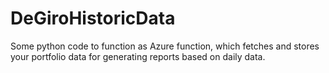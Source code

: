 # DeGiroHistoricData
Some python code to function as Azure function, which fetches and stores your portfolio data for generating reports based on daily data. 
